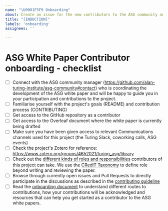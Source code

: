 ```yaml
---
name: "\U0001F5F9 Onboarding"
about: Create an issue for the new contributors to the ASG community and white papers
title: "[INDUCTION]"
labels: 'onboarding'
assignees: ''

---
```


# ASG White Paper Contributor onboarding - checklist

- [ ] Connect with the ASG community manager (https://github.com/alan-turing-institute/asg-community#contact) who is coordinating the development of the ASG white paper and will be happy to guide you in your participation and contributions to the project.
- [ ] Familiarise yourself with the project's goals (README) and contribution process (CONTRIBUTING)
- [ ] Get access to the GitHub repository as a contributor
- [ ] Get access to the Overleaf document where the white paper is currently being drafted
- [ ] Make sure you have been given access to relevant Communications channels used for this project (the Turing Slack, coworking calls, ASG events)
- [ ] Check the project's Zotero for reference: https://www.zotero.org/groups/4652021/turing_asg/library
- [ ] Check out the [different kinds of roles and responsibilities](https://github.com/alan-turing-institute/asg-community/blob/main/documentation/asg-white-papers/contributor-roles.md) contributors of this project can take. We use the [CRediT Taxonomy](https://casrai.org/credit/) to define role beyond writing and reviewing the paper.
- [ ] Browse through currently open issues and Pull Requests to directly participate in the discussions as described in the [contributing guideline](https://github.com/alan-turing-institute/asg-community/blob/main/CONTRIBUTING.md)
- [ ] Read the [onboarding document]((https://github.com/alan-turing-institute/asg-community/blob/main/onboarding.md)) to understand different routes to contributions, how your contributions will be acknowledged and resources that can help you get started as a contributor to the ASG white papers.